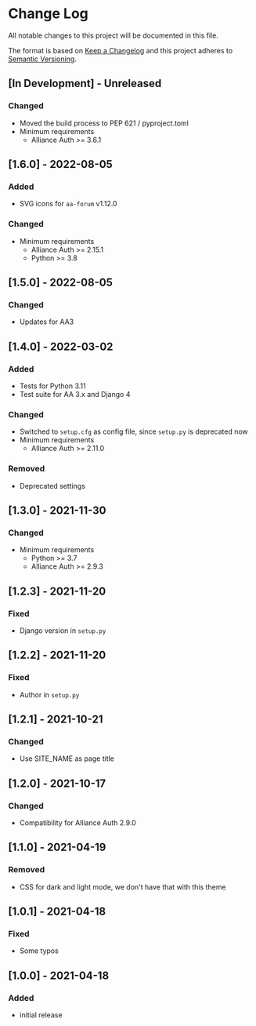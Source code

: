 # Change Log

All notable changes to this project will be documented in this file.

The format is based on [Keep a Changelog](http://keepachangelog.com/)
and this project adheres to [Semantic Versioning](http://semver.org/).

## \[In Development\] - Unreleased

### Changed

- Moved the build process to PEP 621 / pyproject.toml
- Minimum requirements
  - Alliance Auth >= 3.6.1

## \[1.6.0\] - 2022-08-05

### Added

- SVG icons for `aa-forum` v1.12.0

### Changed

- Minimum requirements
  - Alliance Auth >= 2.15.1
  - Python >= 3.8

## \[1.5.0\] - 2022-08-05

### Changed

- Updates for AA3

## \[1.4.0\] - 2022-03-02

### Added

- Tests for Python 3.11
- Test suite for AA 3.x and Django 4

### Changed

- Switched to `setup.cfg` as config file, since `setup.py` is deprecated now
- Minimum requirements
  - Alliance Auth >= 2.11.0

### Removed

- Deprecated settings

## \[1.3.0\] - 2021-11-30

### Changed

- Minimum requirements
  - Python >= 3.7
  - Alliance Auth >= 2.9.3

## \[1.2.3\] - 2021-11-20

### Fixed

- Django version in `setup.py`

## \[1.2.2\] - 2021-11-20

### Fixed

- Author in `setup.py`

## \[1.2.1\] - 2021-10-21

### Changed

- Use SITE_NAME as page title

## \[1.2.0\] - 2021-10-17

### Changed

- Compatibility for Alliance Auth 2.9.0

## \[1.1.0\] - 2021-04-19

### Removed

- CSS for dark and light mode, we don't have that with this theme

## \[1.0.1\] - 2021-04-18

### Fixed

- Some typos

## \[1.0.0\] - 2021-04-18

### Added

- initial release
